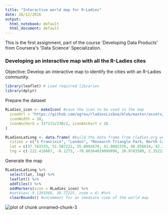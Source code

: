 ```yaml
---
title: "Interactive world map for R-Ladies"
date: 28/12/2016
output:
  html_notebook: default
  html_document: default
---
```



This is the first assignment, part of the course 'Developing Data Products' from Coursera's 'Data Science' Specialization. 

### Developing an interactive map with all the R-Ladies cites 

Objective: Develop an interactive map to identify the cities with an R-Ladies community. 



```r
library(leaflet) # Load required libraries
library(dplyr)
```

Prepare the dataset

```r
RLadies_icon <- makeIcon( #save the icon to be used in the map
  iconUrl = "https://github.com/agrou/rladiesLisboa/blob/master/assets/img/R-LadiesGlobal_CMYK_offline_LogoOnly.png?raw=true",
  iconWidth = 30,
  iconAnchorX = 31*215/230/2, iconAnchorY = 16
)

RLadiesLatLong <- data.frame( #build the data frame from rladies.org website
  cities = c("S Francisco", "London", "Research Triangle Park, North Carolina", "Instanbul", "Paris", "Boston", "LA California", "Melbourne, Australia", "Madrid", "Nashville", "New York", "Barcelona", "Columbus", "Izmir", "Berlin", "Taipei", "Warsaw", "Lisbon", "Valencia", "Hartford", "Ames", "Dublin", "Tbilisi", "Washington"),
  lat = c(37.783333, 51.507222, 35.8991678, 41.0082376, 48.856614, 42.3600825, 34.0522342, -37.814107, 40.4167754, 36.1626638, 40.7127837, 41.385064, 39.9611755, 38.423734, 52.5200066, 25.0329636, 52.2296756, 38.7222524, 39.4699075, 41.7637111, 42.034722, 53.3498053, 41.716667, 38.9071923),
  lng = c(-122.416667, -0.1275, -78.86364019999996, 28.9783589, 2.3522219, -71.0588801, -118.2436849, 144.96328, -3.7037902, -86.7816016, -74.0059413, 2.173403, -82.9987942, 27.142826000000014, 13.404954, 121.56542680000007, 21.0122287, -9.1393366, -0.3762881000000107, -72.6850932, -93.62, -6.2603097, 44.783333, -77.0368707))
```


Generate the map 

```r
RLadiesLatLong %>% 
  select(lat, lng) %>% 
  leaflet() %>%
  addTiles() %>%
  addMarkers(icon = RLadies_icon) %>%
  #setView(-9.1393366, 38.72225, zoom = 4) #%>%
  clearBounds() #uncomment for an imediate view of the world map
```

![plot of chunk unnamed-chunk-3](figure/unnamed-chunk-3-1.png)



